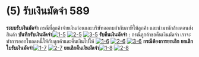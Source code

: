 # (5)    รับเงินมัดจำ  589

**ระบบรับเงินมัดจำ** กรณีที่ลูกค้าจ่ายเงินก่อนและบริษัทออกบกำกับภาษีให้ลูกค้า
และนำมาหักล้างตอนส่งสินค้า
**บันทึกรับเงินมัดจำ**[![1-5](http://www.smlaccount.com/manual/wp-content/uploads/2017/10/1-5.jpg)](http://www.smlaccount.com/manual/wp-content/uploads/2017/10/1-5.jpg) [![2-5](http://www.smlaccount.com/manual/wp-content/uploads/2017/10/2-5.jpg)](http://www.smlaccount.com/manual/wp-content/uploads/2017/10/2-5.jpg) [![3-5](http://www.smlaccount.com/manual/wp-content/uploads/2017/10/3-5.jpg)](http://www.smlaccount.com/manual/wp-content/uploads/2017/10/3-5.jpg)   **รับคืนเงินมัดจำ :**
กรณีลูกค้าขอคืนเงินมัดจำ เราจะทำการออกใบลดหนี้ให้กับลูกค้าและคืนเงินไปให้
[![1-6](http://www.smlaccount.com/manual/wp-content/uploads/2017/10/1-6.jpg)](http://www.smlaccount.com/manual/wp-content/uploads/2017/10/1-6.jpg) [![2-6](http://www.smlaccount.com/manual/wp-content/uploads/2017/10/2-6.jpg)](http://www.smlaccount.com/manual/wp-content/uploads/2017/10/2-6.jpg) [![3-6](http://www.smlaccount.com/manual/wp-content/uploads/2017/10/3-6.jpg)](http://www.smlaccount.com/manual/wp-content/uploads/2017/10/3-6.jpg)   **กรณีต้องการยกเลิก**
**ยกเลิกใบรับเงินมัดจำ**[![1-7](http://www.smlaccount.com/manual/wp-content/uploads/2017/10/1-7.jpg)](http://www.smlaccount.com/manual/wp-content/uploads/2017/10/1-7.jpg) [![2-7](http://www.smlaccount.com/manual/wp-content/uploads/2017/10/2-7.jpg)](http://www.smlaccount.com/manual/wp-content/uploads/2017/10/2-7.jpg)
**ยกเลิกคืนเงินมัดจำ**[![1-8](http://www.smlaccount.com/manual/wp-content/uploads/2017/10/1-8.jpg)](http://www.smlaccount.com/manual/wp-content/uploads/2017/10/1-8.jpg) [![2-8](http://www.smlaccount.com/manual/wp-content/uploads/2017/10/2-8.jpg)](http://www.smlaccount.com/manual/wp-content/uploads/2017/10/2-8.jpg)  

